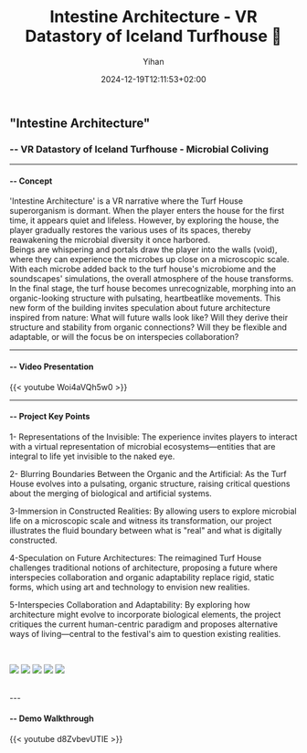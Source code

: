 ﻿---
title: "Intestine Architecture - VR Datastory of Iceland Turfhouse 🧇"
date: 2024-12-19T12:11:53+02:00
hidemeta: true
draft: false
author: ["Yihan"]
keywords: 
- VR
tags:
- VR
- Coding
- 3D
- Interactive
- Playful
description: ""
showToc: true
TocOpen: true
showbreadcrumbs: true
disableShare: true
weight: 268
cover:
    image: "projects/codingvr/IArchCover.jpg"
    caption: "Intestine Architecture - VR Project"
    alt: ""
    relative: false

---

## "Intestine Architecture"
### -- VR Datastory of Iceland Turfhouse - Microbial Coliving

---

#### -- Concept

'Intestine Architecture' is a VR narrative where the Turf House superorganism is dormant. When the player enters the house for the first time, it appears quiet and lifeless. However, by exploring the house, the player gradually restores the various uses of its spaces, thereby reawakening the microbial diversity it once harbored. 
</br>
Beings are whispering and portals draw the player into the walls (void), where they can experience the microbes up close on a microscopic scale. With each microbe added back to the turf house's microbiome and the soundscapes' simulations, the overall atmosphere of the house transforms. 
</br>
In the final stage, the turf house becomes unrecognizable, morphing into an organic-looking structure with pulsating, heartbeatlike movements. This new form of the building invites speculation about future architecture inspired from nature: What will future walls look like? Will they derive their structure and stability from organic connections? Will they be flexible and adaptable, or will the focus be on interspecies collaboration?

---

#### -- Video Presentation

{{< youtube Woi4aVQh5w0 >}}

---

#### -- Project Key Points

1- Representations of the Invisible: 
The experience invites players to interact with a virtual representation of microbial ecosystems—entities that are integral to life yet invisible to the naked eye.

2- Blurring Boundaries Between the Organic and the Artificial: 
As the Turf House evolves into a pulsating, organic structure, raising critical questions about the merging of biological and artificial systems.

3-Immersion in Constructed Realities: 
By allowing users to explore microbial life on a microscopic scale and witness its transformation, our project illustrates the fluid boundary between what is "real" and what is digitally constructed.

4-Speculation on Future Architectures: 
The reimagined Turf House challenges traditional notions of architecture, proposing a future where interspecies collaboration and organic adaptability replace rigid, static forms, which using art and technology to envision new realities.

5-Interspecies Collaboration and Adaptability: 
By exploring how architecture might evolve to incorporate biological elements, the project critiques the current human-centric paradigm and proposes alternative ways of living—central to the festival's aim to question existing realities.

</br>

![](IA00.png)
![](IA03.png)
![](IA04.png)
![](IA05.png)
![](10.png)

</br>
---

#### -- Demo Walkthrough

{{< youtube d8ZvbevUTIE >}}